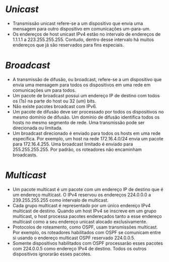 # *Unicast*

- Transmissão unicast refere-se a um dispositivo que envia uma mensagem para outro dispositivo em comunicações um-para-um.
- Os endereços de host unicast IPv4 estão no intervalo de endereços de 1.1.1.1 a 223.255.255.255. Contudo, dentro desse intervalo há muitos endereços que já são reservados para fins especiais.

# *Broadcast*

- A transmissão de difusão, ou broadcast, refere-se a um dispositivo que envia uma mensagem para todos os dispositivos em uma rede em comunicações um para todos.
- Um pacote de broadcast possui um endereço IP de destino com todos os (1s) na parte do host ou 32 (um) bits.
- Não existe pacotes broadcast com IPv6. 
- Um pacote de difusão deve ser processado por todos os dispositivos no mesmo domínio de difusão. Um domínio de difusão identifica todos os hosts no mesmo segmento de rede. Uma transmissão pode ser direcionada ou limitada. 
- Um broadcast direcionado é enviado para todos os hosts em uma rede específica. Por exemplo, um host na rede 172.16.4.0/24 envia um pacote para 172.16.4.255. Uma broadcast limitado é enviado para 255.255.255.255. Por padrão, os roteadores não encaminham broadcasts.

# *Multicast*

- Um pacote multicast é um pacote com um endereço IP de destino que é um endereço multicast. O IPv4 reservou os endereços 224.0.0.0 a 239.255.255.255 como intervalo de multicast.
- Cada grupo multicast é representado por um único endereço IPv4 multicast de destino. Quando um host IPv4 se inscreve em um grupo multicast, o host processa pacotes endereçados tanto a esse endereço multicast como a seu endereço unicast alocado exclusivamente.
- Protocolos de roteamento, como OSPF, usam transmissões multicast. Por exemplo, os roteadores habilitados com OSPF se comunicam entre si usando o endereço multicast OSPF reservado 224.0.0.5. 
- Somente dispositivos habilitados com OSPF processarão esses pacotes com 224.0.0.5 como endereço IPv4 de destino. Todos os outros dispositivos ignorarão esses pacotes.